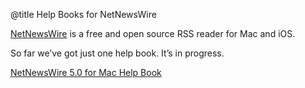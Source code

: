 @title Help Books for NetNewsWire

[NetNewsWire](https://ranchero.com/netnewswire/) is a free and open source RSS reader for Mac and iOS.

So far we’ve got just one help book. It’s in progress.

[NetNewsWire 5.0 for Mac Help Book](mac/5.0/en/)
